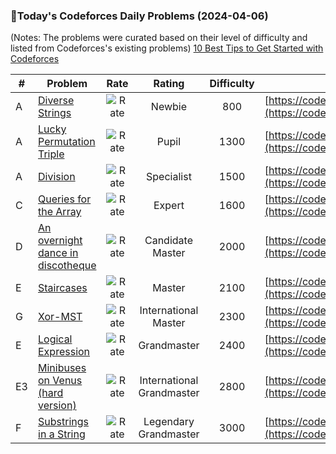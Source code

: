 ### 🌟Today's Codeforces Daily Problems (2024-04-06)
(Notes: The problems were curated based on their level of difficulty and listed from Codeforces's existing problems)
[10 Best Tips to Get Started with Codeforces](https://github.com/ika9810/Codeforces-Daily-Problems/blob/main/10%20Best%20Tips%20to%20Get%20Started%20with%20Codeforces.md)

| # | Problem | Rate| Rating | Difficulty | Contest |
|---| ----- | :--------: | :----------: | :----------: | ---------- |
|A|[Diverse Strings](https://codeforces.com/contest/1144/problem/A)|![Rate](https://img.shields.io/badge/Newbie-800-lightgrey)|Newbie|800|[https://codeforces.com/contest/1144](https://codeforces.com/contest/1144)|
|A|[Lucky Permutation Triple](https://codeforces.com/contest/303/problem/A)|![Rate](https://img.shields.io/badge/Pupil-1300-brightgreen)|Pupil|1300|[https://codeforces.com/contest/303](https://codeforces.com/contest/303)|
|A|[Division](https://codeforces.com/contest/1444/problem/A)|![Rate](https://img.shields.io/badge/Specialist-1500-9cf)|Specialist|1500|[https://codeforces.com/contest/1444](https://codeforces.com/contest/1444)|
|C|[Queries for the Array](https://codeforces.com/contest/1861/problem/C)|![Rate](https://img.shields.io/badge/Expert-1600-blue)|Expert|1600|[https://codeforces.com/contest/1861](https://codeforces.com/contest/1861)|
|D|[An overnight dance in discotheque](https://codeforces.com/contest/814/problem/D)|![Rate](https://img.shields.io/badge/Candidate%20Master-2000-blueviolet)|Candidate Master|2000|[https://codeforces.com/contest/814](https://codeforces.com/contest/814)|
|E|[Staircases](https://codeforces.com/contest/1598/problem/E)|![Rate](https://img.shields.io/badge/Master-2100-orange)|Master|2100|[https://codeforces.com/contest/1598](https://codeforces.com/contest/1598)|
|G|[Xor-MST](https://codeforces.com/contest/888/problem/G)|![Rate](https://img.shields.io/badge/International%20Master-2300-orange)|International Master|2300|[https://codeforces.com/contest/888](https://codeforces.com/contest/888)|
|E|[Logical Expression](https://codeforces.com/contest/913/problem/E)|![Rate](https://img.shields.io/badge/Grandmaster-2400-red)|Grandmaster|2400|[https://codeforces.com/contest/913](https://codeforces.com/contest/913)|
|E3|[Minibuses on Venus (hard version)](https://codeforces.com/contest/1808/problem/E3)|![Rate](https://img.shields.io/badge/International%20Grandmaster-2800-red)|International Grandmaster|2800|[https://codeforces.com/contest/1808](https://codeforces.com/contest/1808)|
|F|[Substrings in a String](https://codeforces.com/contest/914/problem/F)|![Rate](https://img.shields.io/badge/Legendary%20Grandmaster-3000-red)|Legendary Grandmaster|3000|[https://codeforces.com/contest/914](https://codeforces.com/contest/914)|
